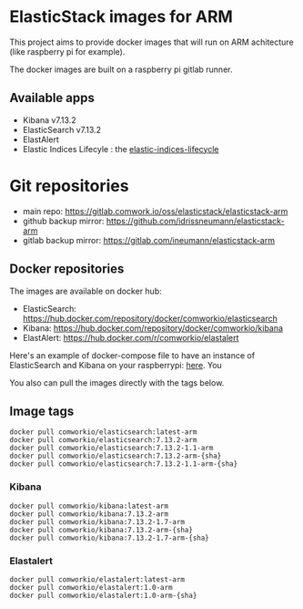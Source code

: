 # ElasticStack images for ARM

This project aims to provide docker images that will run on ARM achitecture (like raspberry pi for example).

The docker images are built on a raspberry pi gitlab runner.

## Available apps

* Kibana v7.13.2
* ElasticSearch v7.13.2
* ElastAlert
* Elastic Indices Lifecyle : the [elastic-indices-lifecycle](https://gitlab.comwork.io/oss/elasticstack/elastic-indices-lifecycle)

# Git repositories

* main repo: https://gitlab.comwork.io/oss/elasticstack/elasticstack-arm
* github backup mirror: https://github.com/idrissneumann/elasticstack-arm
* gitlab backup mirror: https://gitlab.com/ineumann/elasticstack-arm

## Docker repositories

The images are available on docker hub:
* ElasticSearch: https://hub.docker.com/repository/docker/comworkio/elasticsearch
* Kibana: https://hub.docker.com/repository/docker/comworkio/kibana
* ElastAlert: https://hub.docker.com/r/comworkio/elastalert

Here's an example of docker-compose file to have an instance of ElasticSearch and Kibana on your raspberrypi: [here](./docker-compose-example.yml). You 

You also can pull the images directly with the tags below.

## Image tags

```shell
docker pull comworkio/elasticsearch:latest-arm
docker pull comworkio/elasticsearch:7.13.2-arm
docker pull comworkio/elasticsearch:7.13.2-1.1-arm
docker pull comworkio/elasticsearch:7.13.2-arm-{sha}
docker pull comworkio/elasticsearch:7.13.2-1.1-arm-{sha}
```

### Kibana

```shell
docker pull comworkio/kibana:latest-arm
docker pull comworkio/kibana:7.13.2-arm
docker pull comworkio/kibana:7.13.2-1.7-arm
docker pull comworkio/kibana:7.13.2-arm-{sha}
docker pull comworkio/kibana:7.13.2-1.7-arm-{sha}
```

### Elastalert

```shell
docker pull comworkio/elastalert:latest-arm
docker pull comworkio/elastalert:1.0-arm
docker pull comworkio/elastalert:1.0-arm-{sha}
```

